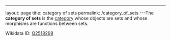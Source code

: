---
 layout: page
 title: category of sets
 permalink: /category_of_sets
---The **category of sets** is the [category](https://defsmath.github.io/DefsMath/category) whose objects are sets and whose morphisms are functions between sets.

Wikidata ID: [Q2518298](https://www.wikidata.org/wiki/Q2518298)